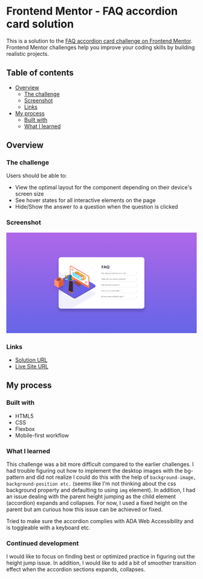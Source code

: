 # Frontend Mentor - FAQ accordion card solution

This is a solution to the [FAQ accordion card challenge on Frontend Mentor](https://www.frontendmentor.io/challenges/faq-accordion-card-XlyjD0Oam). Frontend Mentor challenges help you improve your coding skills by building realistic projects. 

## Table of contents

- [Overview](#overview)
  - [The challenge](#the-challenge)
  - [Screenshot](#screenshot)
  - [Links](#links)
- [My process](#my-process)
  - [Built with](#built-with)
  - [What I learned](#what-i-learned)

## Overview

### The challenge

Users should be able to:

- View the optimal layout for the component depending on their device's screen size
- See hover states for all interactive elements on the page
- Hide/Show the answer to a question when the question is clicked

### Screenshot

![](./images/screenshot.png)

### Links

- [Solution URL](https://github.com/jma26/FAQ-accordion-FE-Mentor-5)
- [Live Site URL](https://jma26.github.io/FAQ-accordion-FE-Mentor-5/)

## My process

### Built with

- HTML5
- CSS
- Flexbox
- Mobile-first workflow

### What I learned

This challenge was a bit more difficult compared to the earlier challenges. I had trouble figuring out how to implement the desktop images with the bg-pattern and did not realize I could do this with the help of `background-image, background-position etc.` (seems like I'm not thinking about the css background property and defaulting to using `img` element). In addition, I had an issue dealing with the parent height jumping as the child element (accordion) expands and collapses. For now, I used a fixed height on the parent but am curious how this issue can be achieved or fixed.

Tried to make sure the accordion complies with ADA Web Accessibility and is toggleable with a keyboard etc.

### Continued development

I would like to focus on finding best or optimized practice in figuring out the height jump issue. In addition, I would like to add a bit of smoother transition effect when the accordion sections expands, collapses. 